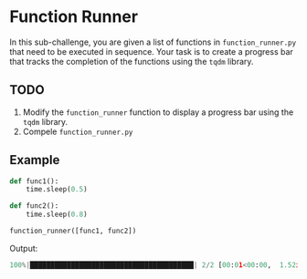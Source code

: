 # Function Runner

In this sub-challenge, you are given a list of functions in `function_runner.py` that need to be executed in sequence. Your task is to create a progress bar that tracks the completion of the functions using the `tqdm` library.

## TODO

1. Modify the `function_runner` function to display a progress bar using the `tqdm` library.
2. Compele `function_runner.py`

## Example

```python
def func1():
    time.sleep(0.5)

def func2():
    time.sleep(0.8)

function_runner([func1, func2])
```

Output:

```python
100%|████████████████████████████████████████| 2/2 [00:01<00:00,  1.52it/s]
```
